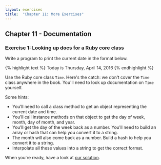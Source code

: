 ```yaml
---
layout: exercises
title:  "Chapter 11: More Exercises"
---
```


## Chapter 11 - Documentation

### Exercise 1: Looking up docs for a Ruby core class

Write a program to print the current date in the format below.

{% highlight text %}
Today is Thursday, April 14, 2016
{% endhighlight %}

Use the Ruby core class `Time`. Here's the catch: we don't cover the `Time` class anywhere in the book. You'll need to look up documentation on `Time` yourself.

Some hints:

* You'll need to call a class method to get an object representing the current date and time.
* You'll call instance methods on that object to get the day of week, month, day of month, and year.
* You'll get the day of the week back as a number. You'll need to build an array or hash that can help you convert it to a string.
* The month will also come back as a number. Build a hash to help you convert it to a string.
* Interpolate all these values into a string to get the correct format.

When you're ready, have a look at [our solution](/solutions/ch11_01.html).
